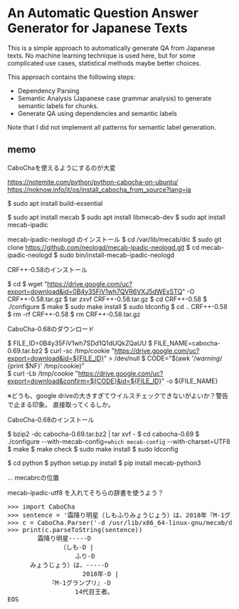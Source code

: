 # An Automatic Question Answer Generator for Japanese Texts 

This is a simple approach to automatically generate QA from Japanese texts.
No machine learning technique is used here, but for some complicated use cases, statistical methods maybe better choices.

This approach contains the following steps:
- Dependency Parsing
- Semantic Analysis (Japanese case  grammar analysis) to generate semantic labels for chunks.
- Generate QA using dependencies and semantic labels

Note that I did not implement all patterns for semantic label generation.

## memo

CaboChaを使えるようにするのが大変

https://notemite.com/python/python-cabocha-on-ubuntu/
https://noknow.info/it/os/install_cabocha_from_source?lang=ja

$ sudo apt install build-essential

$ sudo apt install mecab
$ sudo apt install libmecab-dev
$ sudo apt install mecab-ipadic


mecab-ipadic-neologd のインストール
$ cd /var/lib/mecab/dic
$ sudo git clone https://github.com/neologd/mecab-ipadic-neologd.git
$ cd mecab-ipadic-neologd
$ sudo bin/install-mecab-ipadic-neologd


CRF++-0.58のインストール

$ cd
$ wget "https://drive.google.com/uc?export=download&id=0B4y35FiV1wh7QVR6VXJ5dWExSTQ" -O CRF++-0.58.tar.gz
$ tar zxvf CRF++-0.58.tar.gz
$ cd CRF++-0.58
$ ./configure
$ make
$ sudo make install
$ sudo ldconfig
$ cd .. CRF++-0.58
$ rm -rf CRF++-0.58
$ rm CRF++-0.58.tar.gz

CaboCha-0.68のダウンロード

$ FILE_ID=0B4y35FiV1wh7SDd1Q1dUQkZQaUU
$ FILE_NAME=cabocha-0.69.tar.bz2
$ curl -sc /tmp/cookie "https://drive.google.com/uc?export=download&id=${FILE_ID}" > /dev/null
$ CODE="$(awk '/_warning_/ {print $NF}' /tmp/cookie)"  
$ curl -Lb /tmp/cookie "https://drive.google.com/uc?export=download&confirm=${CODE}&id=${FILE_ID}" -o ${FILE_NAME}

※どうも、google driveの大きすぎてウイルスチェックできないがよいか？警告で止まる印象。
直接取ってくるしか。

CaboCha-0.68のインストール

$ bzip2 -dc cabocha-0.69.tar.bz2 | tar xvf -
$ cd cabocha-0.69
$ ./configure --with-mecab-config=`which mecab-config` --with-charset=UTF8
$ make
$ make check
$ sudo make install
$ sudo ldconfig

$ cd python
$ python setup.py install
$ pip install mecab-python3

...
mecabrcの位置

mecab-ipadic-utf8 を入れてそちらの辞書を使うよう？

<pre>
>>> import CaboCha
>>> sentence = '霜降り明星（しもふりみょうじょう）は、2018年『M-1グランプリ』14代目王者。'
>>> c = CaboCha.Parser('-d /usr/lib/x86_64-linux-gnu/mecab/dic/mecab-ipadic-neologd')
>>> print(c.parseToString(sentence))
        霜降り明星-----D      
              （しも-D |      
                  ふり-D      
      みょうじょう）は、-----D
                    2018年-D |
           『M-1グランプリ』-D
                  14代目王者。
EOS
</pre>